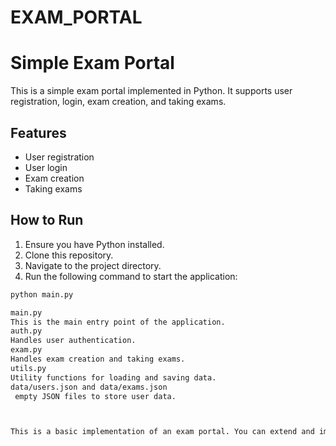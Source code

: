 # EXAM_PORTAL
# Simple Exam Portal

This is a simple exam portal implemented in Python. It supports user registration, login, exam creation, and taking exams.

## Features

- User registration
- User login
- Exam creation
- Taking exams

## How to Run

1. Ensure you have Python installed.
2. Clone this repository.
3. Navigate to the project directory.
4. Run the following command to start the application:

```bash
python main.py

main.py
This is the main entry point of the application.
auth.py
Handles user authentication.
exam.py
Handles exam creation and taking exams.
utils.py
Utility functions for loading and saving data.
data/users.json and data/exams.json
 empty JSON files to store user data.



This is a basic implementation of an exam portal. You can extend and improve it by adding more features such as user roles, different types of questions, better security, and a graphical user interface.

